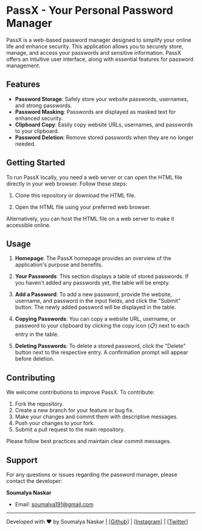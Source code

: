 # PassX - Your Personal Password Manager


PassX is a web-based password manager designed to simplify your online life and enhance security. This application allows you to securely store, manage, and access your passwords and sensitive information. PassX offers an intuitive user interface, along with essential features for password management.

## Features

- **Password Storage**: Safely store your website passwords, usernames, and strong passwords.
- **Password Masking**: Passwords are displayed as masked text for enhanced security.
- **Clipboard Copy**: Easily copy website URLs, usernames, and passwords to your clipboard.
- **Password Deletion**: Remove stored passwords when they are no longer needed.

## Getting Started

To run PassX locally, you need a web server or can open the HTML file directly in your web browser. Follow these steps:

1. Clone this repository or download the HTML file.

2. Open the HTML file using your preferred web browser.

Alternatively, you can host the HTML file on a web server to make it accessible online.

## Usage

1. **Homepage**: The PassX homepage provides an overview of the application's purpose and benefits.

2. **Your Passwords**: This section displays a table of stored passwords. If you haven't added any passwords yet, the table will be empty.

3. **Add a Password**: To add a new password, provide the website, username, and password in the input fields, and click the "Submit" button. The newly added password will be displayed in the table.

4. **Copying Passwords**: You can copy a website URL, username, or password to your clipboard by clicking the copy icon (📋️) next to each entry in the table.

5. **Deleting Passwords**: To delete a stored password, click the "Delete" button next to the respective entry. A confirmation prompt will appear before deletion.

## Contributing

We welcome contributions to improve PassX. To contribute:

1. Fork the repository.
2. Create a new branch for your feature or bug fix.
3. Make your changes and commit them with descriptive messages.
4. Push your changes to your fork.
5. Submit a pull request to the main repository.

Please follow best practices and maintain clear commit messages.

## Support

For any questions or issues regarding the password manager, please contact the developer:

**Soumalya Naskar**
- Email: soumalya191@gmail.com

---

Developed with ❤️ by Soumalya Naskar | [[Github](https://github.com/soumalya-blazing-geek)] | [[Instagram](https://instagram.com/blazing_soumalya)] | [[Twitter](https://x.com/soumalya_1729)]
